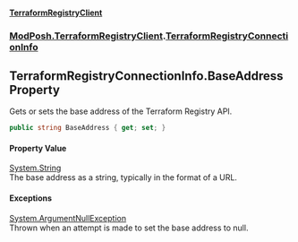 #### [TerraformRegistryClient](index.md 'index')
### [ModPosh.TerraformRegistryClient](ModPosh.TerraformRegistryClient.md 'ModPosh.TerraformRegistryClient').[TerraformRegistryConnectionInfo](ModPosh.TerraformRegistryClient.TerraformRegistryConnectionInfo.md 'ModPosh.TerraformRegistryClient.TerraformRegistryConnectionInfo')

## TerraformRegistryConnectionInfo.BaseAddress Property

Gets or sets the base address of the Terraform Registry API.

```csharp
public string BaseAddress { get; set; }
```

#### Property Value
[System.String](https://docs.microsoft.com/en-us/dotnet/api/System.String 'System.String')  
The base address as a string, typically in the format of a URL.

#### Exceptions

[System.ArgumentNullException](https://docs.microsoft.com/en-us/dotnet/api/System.ArgumentNullException 'System.ArgumentNullException')  
Thrown when an attempt is made to set the base address to null.